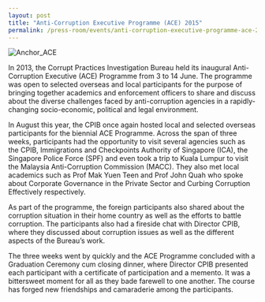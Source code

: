 ```yaml
---
layout: post
title: "Anti-Corruption Executive Programme (ACE) 2015"
permalink: /press-room/events/anti-corruption-executive-programme-ace-2015/
---
```

![Anchor_ACE](https://user-images.githubusercontent.com/84945723/124111981-6e95da80-da9c-11eb-85ab-f7544dac3eb0.jpg)

In 2013, the Corrupt Practices Investigation Bureau held its inaugural Anti-Corruption Executive (ACE) Programme from 3 to 14 June. The programme was open to selected overseas and local participants for the purpose of bringing together academics and enforcement officers to share and discuss about the diverse challenges faced by anti-corruption agencies in a rapidly-changing socio-economic, political and legal environment.

In August this year, the CPIB once again hosted local and selected overseas participants for the biennial ACE Programme. Across the span of three weeks, participants had the opportunity to visit several agencies such as the CPIB, Immigrations and Checkpoints Authority of Singapore (ICA), the Singapore Police Force (SPF) and even took a trip to Kuala Lumpur to visit the Malaysia Anti-Corruption Commission (MACC). They also met local academics such as Prof Mak Yuen Teen and Prof John Quah who spoke about Corporate Governance in the Private Sector and Curbing Corruption Effectively respectively. 

As part of the programme, the foreign participants also shared about the corruption situation in their home country as well as the efforts to battle corruption. The participants also had a fireside chat with Director CPIB, where they discussed about corruption issues as well as the different aspects of the Bureau’s work.

The three weeks went by quickly and the ACE Programme concluded with a Graduation Ceremony cum closing dinner, where Director CPIB presented each participant with a certificate of participation and a memento. It was a bittersweet moment for all as they bade farewell to one another. The course has forged new friendships and camaraderie among the participants.    
